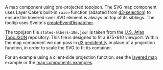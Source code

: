 A map component using pre-projected topojson. The SVG map component uses Layer Cake's built-in `raise` function (adapted from [d3-selection](https://github.com/d3/d3-selection)) to ensure the hovered-over SVG element is always on top of its siblings. The tooltip uses Svelte's [createEventDispatcher](https://svelte.dev/docs#createEventDispatcher).

The topojson file `states-albers-10m.json` is taken from the [U.S. Atlas TopoJSON](https://github.com/topojson/us-atlas) repository. This file is designed to fit a 975×610 viewport. Within the map component we can pass in [d3.geoIdentity](https://github.com/d3/d3-geo/blob/main/README.md#geoIdentity) in place of a projection function, in order to scale the SVG to fit its container.

For an example using a client-side projection function, see the [layered map](https://mhkeller.github.io/layercake.pre-runes/example/MapLayered) example or the [map components examples](https://mhkeller.github.io/layercake.pre-runes/components#map).
